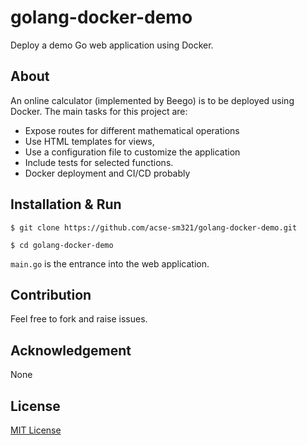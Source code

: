 # golang-docker-demo
Deploy a demo Go web application using Docker.

## About
An online calculator (implemented by Beego) is to be deployed using Docker. The main tasks for this project are:

- Expose routes for different mathematical operations
- Use HTML templates for views,
- Use a configuration file to customize the application
- Include tests for selected functions.
- Docker deployment and CI/CD probably

## Installation & Run
```
$ git clone https://github.com/acse-sm321/golang-docker-demo.git

$ cd golang-docker-demo

```

`main.go` is the entrance into the web application.

## Contribution
Feel free to fork and raise issues.

## Acknowledgement
None

## License
[MIT License](https://github.com/acse-sm321/golang-docker-demo.git/blob/main/LICENSE)
